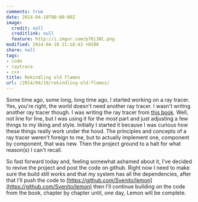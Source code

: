 ```yaml
---
comments: true
date: 2014-04-10T00:00:00Z
image:
  credit: null
  creditlink: null
  feature: http://i.imgur.com/p78j38C.png
modified: 2014-04-10 21:18:43 +0100
share: null
tags:
- code
- raytrace
- c++
title: Rekindling old flames
url: /2014/04/10/rekindling-old-flames/
---
```


Some time ago, some long, long time ago, I started working on a ray tracer. Yes, you're
right, the world doesn't need another ray tracer. I wasn't writing another ray tracer though.
I was writing the ray tracer from [this book](http://www.raytracegroundup.com/). Well,
not line for line, but I was using it for the most part and just adjusting a few things
to my liking and style. Initially I started it because I was curious how these things
really work under the hood. The principles and concepts of a ray tracer weren't
foreign to me, but to actually implement one, component by component, that was new.
Then the project ground to a halt for what reason(s) I can't recall.

So fast forward today and, feeling somewhat ashamed about it, I've decided to revive the project and
post the code on github. Right now I need to make sure the build still works and
that my system has all the dependencies, after that I'll push the code to
[https://github.com/Svenito/lemon](https://github.com/Svenito/lemon) then I'll continue
building on the code from the book, chapter by chapter until, one day, Lemon will be complete.

